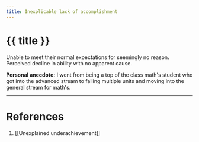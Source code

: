 ```yaml
---
title: Inexplicable lack of accomplishment
---
```


# {{ title }}

Unable to meet their normal expectations for seemingly no reason. Perceived decline in ability with no apparent cause.

**Personal anecdote:**
I went from being a top of the class math's student who got into the advanced stream to failing multiple units and moving into the general stream for math's.

---
# References

1. [[Unexplained underachievement]]